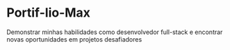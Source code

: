 # Portif-lio-Max
Demonstrar minhas habilidades como desenvolvedor full-stack e encontrar novas oportunidades em projetos desafiadores
